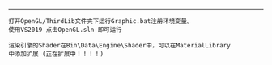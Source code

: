 ----------------------------------------------------------------------------------------------------------------------------------	
    打开OpenGL/ThirdLib文件夹下运行Graphic.bat注册环境变量。
    使用VS2019 点击OpenGL.sln 即可运行
    
    渲染引擎的Shader在Bin\Data\Engine\Shader中，可以在MaterialLibrary
    中添加扩展 (正在扩展中！！！！)
	